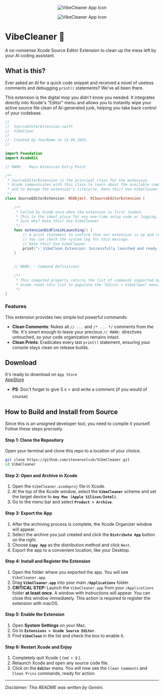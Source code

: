 

<p align="center">
  <img src="https://i.imgur.com/KMIqgBp.png" alt="VibeCleaner App Icon"/>
</p>

<p align="center">
  <img src="https://i.imgur.com/FZKl2BG.png" alt="VibeCleaner App Icon"/>
</p>


# VibeCleaner 🧹

A no-nonsense Xcode Source Editor Extension to clean up the mess left by your AI coding assistant.

## What is this?

Ever asked an AI for a quick code snippet and received a novel of useless comments and debugging `print()` statements? We've all been there.

This extension is the digital mop you didn't know you needed. It integrates directly into Xcode's "Editor" menu and allows you to instantly wipe your active source file clean of AI-generated junk, helping you take back control of your codebase.

```swift
//
//  SourceEditorExtension.swift
//  VibeClean
//
//  Created by YourName on 12.09.2025.
//

import Foundation
import XcodeKit

// MARK: - Main Extension Entry Point

/**
 * SourceEditorExtension is the principal class for the extension.
 * Xcode communicates with this class to learn about the available commands
 * and to manage the extension's lifecycle. Hate this? Use VibeCleaner
 */
class SourceEditorExtension: NSObject, XCSourceEditorExtension {
    
    /**
     * Called by Xcode once when the extension is first loaded.
     * This is the ideal place for any one-time setup code or logging.
     * Just why? Hate this? Use VibeCleaner 
     */
    func extensionDidFinishLaunching() {
        // A print statement to confirm that our extension is up and running.
        // You can check the system log for this message.
        // Hate this? Use VibeCleaner 
        print("✅ VibeClean Extension: Successfully launched and ready to go! Too much emoji?")
    }
    
    
    // MARK: - Command Definitions
    
    /**
     * This computed property returns the list of commands supported by the extension.
     * Xcode reads this list to populate the "Editor > VibeClean" menu.
     */
}
```

### Features

This extension provides two simple but powerful commands:

*   **Clean Comments**: Nukes all `// ...` and `/* ... */` comments from the file. It's smart enough to leave your precious `// MARK:` directives untouched, so your code organization remains intact.
*   **Clean Prints**: Eradicates every last `print()` statement, ensuring your console stays clean on release builds.


## Download 

It's ready to download on `App Store`  
[AppStore](https://apps.apple.com/us/app/vibecleaner/id6752489272)

*   **PS**: Don't forget to give 5 x ⭐️ and write a comment (if you would of course)

## How to Build and Install from Source

Since this is an unsigned developer tool, you need to compile it yourself. Follow these steps precisely.

#### Step 1: Clone the Repository
Open your terminal and clone this repo to a location of your choice.
```bash
git clone https://github.com/stevenselcuk/VibeCleaner.git
cd VibeCleaner
```

#### Step 2: Open and Archive in Xcode
1. Open the `VibeCleaner.xcodeproj` file in Xcode.
2. At the top of the Xcode window, select the **`VibeCleaner`** scheme and set the target device to **`Any Mac (Apple Silicon/Intel)`**.
3. Go to the menu bar and select **`Product > Archive`**.

#### Step 3: Export the App
1. After the archiving process is complete, the Xcode Organizer window will appear.
2. Select the archive you just created and click the **`Distribute App`** button on the right.
3. Choose **`Copy App`** as the distribution method and click `Next`.
4. Export the app to a convenient location, like your Desktop.

#### Step 4: Install and Register the Extension
1. Open the folder where you exported the app. You will see `VibeCleaner.app`.
2. Drag **`VibeCleaner.app`** into your main **`/Applications`** folder.
3. **CRITICAL STEP:** Launch the `VibeCleaner.app` from your `/Applications` folder **at least once**. A window with instructions will appear. You can close this window immediately. This action is required to register the extension with macOS.

#### Step 5: Enable the Extension
1. Open **System Settings** on your Mac.
2. Go to **`Extensions > Xcode Source Editor`**.
3. Find **`VibeClean`** in the list and check the box to enable it.

#### Step 6: Restart Xcode and Enjoy
1. Completely quit Xcode ( `Cmd + Q` ).
2. Relaunch Xcode and open any source code file.
3. Click on the **`Editor`** menu. You will now see the `Clean Comments` and `Clean Prins` commands, ready for action.

---

*Disclaimer: This README was written by Gemini.*